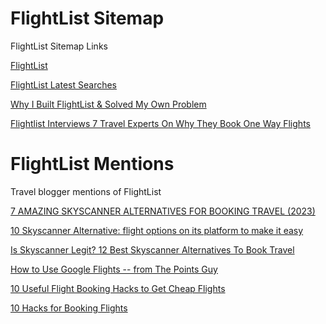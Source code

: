 # FlightList Sitemap
FlightList Sitemap Links

[FlightList](https://www.flightlist.io)

[FlightList Latest Searches](https://www.flightlist.io/searches.php)

[Why I Built FlightList & Solved My Own Problem](https://www.flightlist.io/why-i-built-flightlist-solved-my-own-problem.php)

[Flightlist Interviews 7 Travel Experts On Why They Book One Way Flights](https://www.flightlist.io/flightlist-interviews-7-travel-experts-on-why-they-book-one-way-flights.php)

# FlightList Mentions
Travel blogger mentions of FlightList

[7 AMAZING SKYSCANNER ALTERNATIVES FOR BOOKING TRAVEL (2023)](https://roamingsonaa.com/skyscanner-alternatives/)

[10 Skyscanner Alternative: flight options on its platform to make it easy](https://www.aviationnepal.com/10-skyscanner-alternative-flight-options-on-its-platform-to-make-it-easy/)

[Is Skyscanner Legit? 12 Best Skyscanner Alternatives To Book Travel](https://www.aviationnepal.com/10-skyscanner-alternative-flight-options-on-its-platform-to-make-it-easy/)

[How to Use Google Flights -- from The Points Guy](https://community.ricksteves.com/travel-forum/transportation/how-to-use-google-flights-from-the-points-guy)

[10 Useful Flight Booking Hacks to Get Cheap Flights](https://jackroaming.com/10-useful-flight-booking-hacks-to-get-cheap-flights/)

[10 Hacks for Booking Flights](https://worldofwanderlust.com/10-hacks-booking-flights/)
